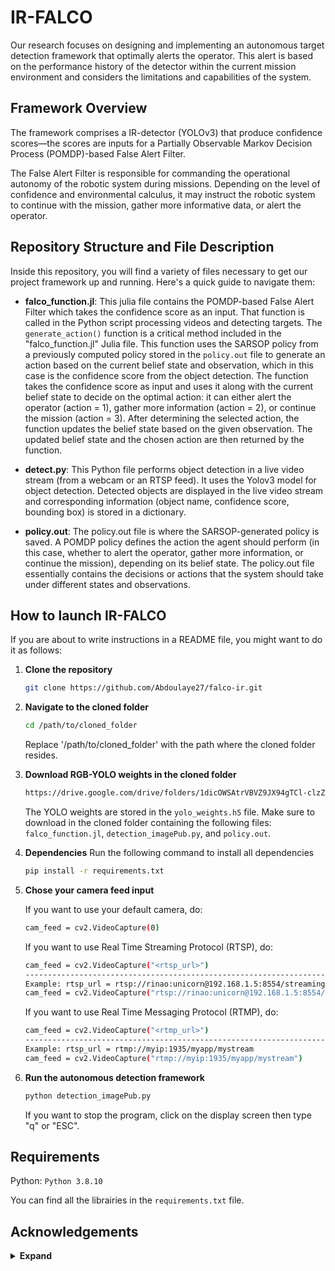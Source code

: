 # IR-FALCO

Our research focuses on designing and implementing an autonomous target detection framework that optimally alerts the operator. This alert is based on the performance history of the detector within the current mission environment and considers the limitations and capabilities of the system.

## Framework Overview

The framework comprises a IR-detector (YOLOv3) that produce confidence scores—the scores are inputs for a Partially Observable Markov Decision Process (POMDP)-based False Alert Filter.

The False Alert Filter is responsible for commanding the operational autonomy of the robotic system during missions. Depending on the level of confidence and environmental calculus, it may instruct the robotic system to continue with the mission, gather more informative data, or alert the operator.

## Repository Structure and File Description 

Inside this repository, you will find a variety of files necessary to get our project framework up and running. Here's a quick guide to navigate them:

- **falco_function.jl**: This julia file contains the POMDP-based False Alert Filter which takes the confidence score as an input. That function is called in the Python script processing videos and detecting targets.
The `generate_action()` function is a critical method included in the "falco_function.jl" Julia file. This function uses the SARSOP policy from a previously computed policy stored in the `policy.out` file to generate an action based on the current belief state and observation, which in this case is the confidence score from the object detection. The function takes the confidence score as input and uses it along with the current belief state to decide on the optimal action: it can either alert the operator (action = 1), gather more information (action = 2), or continue the mission (action = 3). After determining the selected action, the function updates the belief state based on the given observation. The updated belief state and the chosen action are then returned by the function.

- **detect.py**: This Python file performs object detection in a live video stream (from a webcam or an RTSP feed). It uses the Yolov3 model for object detection. Detected objects are displayed in the live video stream and corresponding information (object name, confidence score, bounding box) is stored in a dictionary.

- **policy.out**: The policy.out file is where the SARSOP-generated policy is saved. A POMDP policy defines the action the agent should perform (in this case, whether to alert the operator, gather more information, or continue the mission), depending on its belief state. The policy.out file essentially contains the decisions or actions that the system should take under different states and observations.

## How to launch IR-FALCO

If you are about to write instructions in a README file, you might want to do it as follows:

1. **Clone the repository**
    ```bash
    git clone https://github.com/Abdoulaye27/falco-ir.git
    ```
2. **Navigate to the cloned folder**
    ```bash
    cd /path/to/cloned_folder
    ```
    Replace '/path/to/cloned_folder' with the path where the cloned folder resides.
3. **Download RGB-YOLO weights in the cloned folder**
    ```bash
    https://drive.google.com/drive/folders/1dicOWSAtrVBVZ9JX94gTCl-clzZJ3_im?usp=sharing
    ```
    The YOLO weights are stored in the `yolo_weights.h5` file. Make sure to download in the cloned folder containing the following files: `falco_function.jl`, `detection_imagePub.py`, and `policy.out`.
4. **Dependencies**
   Run the following command to install all dependencies
   ```bash
   pip install -r requirements.txt
   ```
5. **Chose your camera feed input**
   
   If you want to use your default camera, do:
    ```bash
    cam_feed = cv2.VideoCapture(0)
    ```
    If you want to use Real Time Streaming Protocol (RTSP), do:
    ```bash
    cam_feed = cv2.VideoCapture("<rtsp_url>")
    ------------------------------------------------------------------------------------
    Example: rtsp_url = rtsp://rinao:unicorn@192.168.1.5:8554/streaming/live/1
    cam_feed = cv2.VideoCapture("rtsp://rinao:unicorn@192.168.1.5:8554/streaming/live/1")
    ```
    If you want to use Real Time Messaging Protocol (RTMP), do:
    ```bash
    cam_feed = cv2.VideoCapture("<rtmp_url>")
    ------------------------------------------------------------------------------------
    Example: rtsp_url = rtmp://myip:1935/myapp/mystream
    cam_feed = cv2.VideoCapture("rtmp://myip:1935/myapp/mystream")
    ```
6. **Run the autonomous detection framework**
   ```bash
   python detection_imagePub.py
   ```
   If you want to stop the program, click on the display screen then type "q" or "ESC".
   
## Requirements

Python: `Python 3.8.10`

You can find all the librairies in the `requirements.txt` file.

## Acknowledgements

<details><summary> <b>Expand</b> </summary>

* [https://github.com/OlafenwaMoses/ImageAI](https://github.com/OlafenwaMoses/ImageAI)


